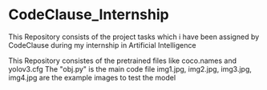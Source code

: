 # CodeClause_Internship
This Repository consists of the project tasks which i have been assigned by CodeClause during my internship in Artificial Intelligence

This Repository consistes of the pretrained files like coco.names and yolov3.cfg
The "obj.py" is the main code file 
img1.jpg, img2.jpg, img3.jpg, img4.jpg are the example images to test the model
